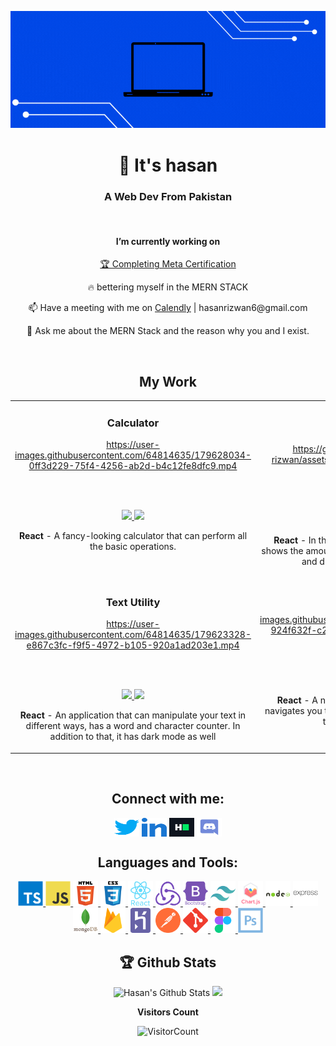 <p align="center">
<a href="http://hasansportfolio.netlify.app/">
  <img src="./img/banner.gif"/>
</a>
</p>
<h1 align="center">👋 It's hasan</h1>
<h3 align="center">A Web Dev From Pakistan</h3>
<p>&nbsp;</p>
<h4 align='center'>I’m currently working on</h4>

<p align='center'><a href="https://www.coursera.org/professional-certificates/meta-front-end-developer"> 🏆 Completing Meta Certification</a></p>
<p align='center'>🔥 bettering myself in the MERN STACK</p>
<p align='center'>📫 Have a meeting with me on <a href="https://calendly.com/hasanrizwan/meeting-with-hasan-rizwan-dev">Calendly</a> | hasanrizwan6@gmail.com</p>
<p align='center'>💬 Ask me about the MERN Stack and the reason why you and I exist.</p>

<br>

<h2 align="center">My Work</h2>
<div align="center">
<table>
<tr>
<td width="50%">
     <h3 align="center" color="white">Calculator</h2>
<div align="center" >  
<a href='https://github.com/hasan-rizwan/Calculator'>
</a>
 
https://user-images.githubusercontent.com/64814635/179628034-0ff3d229-75f4-4256-ab2d-b4c12fe8dfc9.mp4
  
<br>
<br>
<p>
<a href="https://github.com/hasan-rizwan/Calculator" target="_blank">
<img src="https://img.shields.io/badge/Code-black?style=for-the-badge&logo=github"/>
</a>  
<a href="https://calculator-by-hasan.netlify.app/" target="_blank">
<img src="https://img.shields.io/badge/-website-green?style=for-the-badge&color=0047e6"/>
</a>
</p>
<p><strong>React</strong> - A fancy-looking calculator that can perform all the basic operations.</p>
<br>
<br>
</div>
<h3 align="center" color="white">Text Utility</h3>
<div align="center" >  
<a href='https://text-utility-by-hasan.netlify.app/'> 
</a>
  
 https://user-images.githubusercontent.com/64814635/179623328-e867c3fc-f9f5-4972-b105-920a1ad203e1.mp4
  
<br>
<br>
<p>
  <a href="https://github.com/hasan-rizwan/TextUtility" target="_blank">
  
<img src="https://img.shields.io/badge/Code-black?style=for-the-badge&logo=github"/>
    
<a href="https://text-utility-by-hasan.netlify.app/" target="_blank">
<img src="https://img.shields.io/badge/-website-green?style=for-the-badge&color=0047e6"/>
</a>
</p>
<p><strong>React</strong> - An application that can manipulate your text in different ways, has a word and character counter. In addition to that, it has dark mode as well</p>
</div>
</td>
<td width="50%">
<h3 align="center" color="white">Quiz App</h3>
<div align="center" >  
<a href='https://github.com/hasan-rizwan/Quiz-App-Typescript'>
</a>
 
https://github.com/hasan-rizwan/hasan-rizwan/assets/64814635/0d28c7e8-2c6a-42bc-a849-1e1102f95934
  
<br>
<br>
<p>
<a href="https://github.com/hasan-rizwan/Quiz-App-Typescript" target="_blank">
<img src="https://img.shields.io/badge/Code-black?style=for-the-badge&logo=github"/>
</a>  
<a href="https://quiz-app-by-hasan.netlify.app/" target="_blank">
<img src="https://img.shields.io/badge/-website-green?style=for-the-badge&color=0047e6"/>
</a>
</p>
<p><strong>React</strong> - In this tracker, there's a detailed chart that shows the amount of people that got infected, recovered and died globally or country specific.</p>
</div>
<h3 align="center" color="white">Nike Clone</h3>
<div align="center" >
<a href='https://github.com/hasan-rizwan/Nike-Clone'>
</a>
  
https://user-images.githubusercontent.com/64814635/179627275-924f632f-c2d6-4f95-b9dd-b704d2dbb740.mp4
  
<br>
<br>
<p>
  <a href="https://github.com/hasan-rizwan/Nike-Clone" target="_blank">
  
<img src="https://img.shields.io/badge/Code-black?style=for-the-badge&logo=github"/>
    
<a href="https://nike-clone-by-hasan.netlify.app/" target="_blank">
<img src="https://img.shields.io/badge/-website-green?style=for-the-badge&color=0047e6"/>
</a>
</p>
<p><strong>React</strong> - A nike clone to implement react router. It navigates you through a collection of shoes and shows the details when navigated</p>
<br>
</div>
</table>

<br>
  
<h2 align="center">Connect with me:</h2>
<p align="center">
<a href="https://twitter.com/hasan_rizwan6" target="blank"><img align="center" src="./img/twitter.svg" alt="hasan_alpha" height="30" width="40" /></a>
<a href="https://linkedin.com/in/hasan-rizwan6" target="blank"><img align="center" src="./img/linked-in-alt.svg" alt="hasan-sheikh6" height="30" width="40" /></a>
<a href="https://www.hackerrank.com/hasanrizwan" target="blank"><img align="center" src="./img/hackerrank.svg" alt="hasanrizwan" height="30" width="40" /></a>
<a href="discordapp.com/users/506840561374724096" target="blank"><img align="center" src="./img/discord.svg" alt="#0382" height="30" width="40" /></a>
</p>

<h2 align="center">Languages and Tools:</h2>
<p align="center"> <a href="https://www.typescriptlang.org/" target="_blank" rel="noreferrer"> <img src="./img/typescript-original.svg" alt="typescript" width="40" height="40"/> </a> <a href="https://developer.mozilla.org/en-US/docs/Web/JavaScript" target="_blank" rel="noreferrer"> <img src="./img/javascript-original.svg" alt="javascript" width="40" height="40"/> </a> <a href="https://www.w3.org/html/" target="_blank" rel="noreferrer"> <img src="./img/html5-original-wordmark.svg" alt="html5" width="40" height="40"/> </a> <a href="https://www.w3schools.com/css/" target="_blank" rel="noreferrer"> <img src="./img/css3-original-wordmark.svg" alt="css3" width="40" height="40"/> </a> <a href="https://reactjs.org/" target="_blank" rel="noreferrer"> <img src="./img/react-original-wordmark.svg" alt="react" width="40" height="40"/> </a> <a href="https://redux.js.org" target="_blank" rel="noreferrer"> <img src="./img/redux-original.svg" alt="redux" width="40" height="40"/> </a> <a href="https://getbootstrap.com" target="_blank" rel="noreferrer"> <img src="./img/bootstrap-plain-wordmark.svg" alt="bootstrap" width="40" height="40"/> </a> <a href="https://tailwindcss.com/" target="_blank" rel="noreferrer"> <img src="./img/tailwindcss-icon.svg" alt="tailwind" width="40" height="40"/> </a> <a href="https://www.chartjs.org" target="_blank" rel="noreferrer"> <img src="./img/logo-title.svg" alt="chartjs" width="40" height="40"/> </a> <a href="https://nodejs.org" target="_blank" rel="noreferrer"> <img src="./img/nodejs-original-wordmark.svg" alt="nodejs" width="40" height="40"/> </a> <a href="https://expressjs.com" target="_blank" rel="noreferrer"> <img src="./img/express-original-wordmark.svg" alt="express" width="40" height="40"/> </a> <a href="https://www.mongodb.com/" target="_blank" rel="noreferrer"> <img src="./img/mongodb-original-wordmark.svg" alt="mongodb" width="40" height="40"/> </a> <a href="https://firebase.google.com/" target="_blank" rel="noreferrer"> <img src="./img/firebase-icon.svg" alt="firebase" width="40" height="40"/> </a> <a href="https://heroku.com" target="_blank" rel="noreferrer"> <img src="./img/heroku-icon.svg" alt="heroku" width="40" height="40"/> </a> <a href="https://postman.com" target="_blank" rel="noreferrer"> <img src="./img/getpostman-icon.svg" alt="postman" width="40" height="40"/> </a> <a href="https://git-scm.com/" target="_blank" rel="noreferrer"> <img src="./img/git-scm-icon.svg" alt="git" width="40" height="40"/> </a> <a href="https://www.figma.com/" target="_blank" rel="noreferrer"> <img src="./img/figma-icon.svg" alt="figma" width="40" height="40"/> </a> <a href="https://www.photoshop.com/en" target="_blank" rel="noreferrer"> <img src="./img/photoshop-line.svg" alt="photoshop" width="40" height="40"/> </a> </p>

<h2>🏆 Github Stats</h2>
<p align="center"> 
  <img src="https://github-readme-stats.vercel.app/api?username=hasan-rizwan&theme=dark&show_icons=true" alt="Hasan's Github Stats" width="45%"/>
    <img  src="https://github-readme-stats.vercel.app/api/top-langs/?username=HASAN-RIZWAN&layout=compact&theme=dark&langs_count=10" width="40%">
</p>

<div align = "center">
 
**Visitors Count** 

![VisitorCount](https://profile-counter.glitch.me/{hasan-rizwan}/count.svg)

</div>
